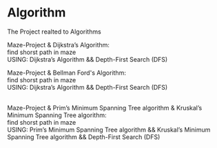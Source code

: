 # Algorithm
The Project realted to Algorithms

Maze-Project & Dijkstra’s Algorithm:   
find shorst path in maze        <br>
                USING: Dijkstra’s Algorithm  &&     Depth-First Search (DFS)


Maze-Project & Bellman Ford's Algorithm:   
find shorst path in maze        <br>
USING: Dijkstra’s Algorithm  &&     Depth-First Search (DFS)

<br>
Maze-Project & Prim’s Minimum Spanning Tree algorithm & Kruskal’s Minimum Spanning Tree algorithm:   <br>
find shorst path in maze <br>
USING: Prim’s Minimum Spanning Tree algorithm && Kruskal’s Minimum Spanning Tree algorithm  &&     Depth-First Search (DFS)
